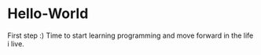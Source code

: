 # Hello-World
First step :)
Time to start learning programming and move forward in the life i live.
